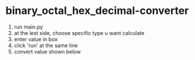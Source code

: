 # binary_octal_hex_decimal-converter
1. run main.py 
2. at the lest side, choose specific type u want calculate
3. enter value in box
4. click 'run' at the same line
5. convert value shown below
